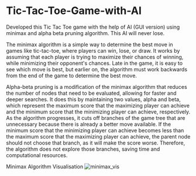 # Tic-Tac-Toe-Game-with-AI
Developed this Tic Tac Toe game with the help of AI (GUI version) using minimax and alpha beta pruning algorithm. This AI will never lose.

The minimax algorithm is a simple way to determine the best move in games like tic-tac-toe, where players can win, lose, or draw. It works by assuming that each player is trying to maximize their chances of winning, while minimizing their opponent's chances. Late in the game, it is easy to see which move is best, but earlier on, the algorithm must work backwards from the end of the game to determine the best move.

Alpha-beta pruning is a modification of the minimax algorithm that reduces the number of nodes that need to be evaluated, allowing for faster and deeper searches. It does this by maintaining two values, alpha and beta, which represent the maximum score that the maximizing player can achieve and the minimum score that the minimizing player can achieve, respectively. As the algorithm progresses, it cuts off branches of the game tree that are unnecessary because there is already a better move available. If the minimum score that the minimizing player can achieve becomes less than the maximum score that the maximizing player can achieve, the parent node should not choose that branch, as it will make the score worse. Therefore, the algorithm does not explore those branches, saving time and computational resources.

Minimax Algorithm Visualisation
![minimax_vis](https://user-images.githubusercontent.com/25551233/224433838-0973f936-fe81-4692-a6e8-857a69636878.png)

